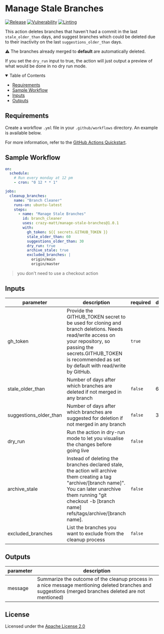 # Manage Stale Branches  <!-- omit in toc -->

[![Release](https://github.com/crazy-matt/manage-stale-branches/actions/workflows/releaser.yml/badge.svg)](https://github.com/crazy-matt/manage-stale-branches/actions/workflows/releaser.yml)
[![Vulnerability](https://github.com/crazy-matt/manage-stale-branches/actions/workflows/security_scanner.yml/badge.svg)](https://github.com/crazy-matt/manage-stale-branches/actions/workflows/security_scanner.yml)
[![Linting](https://github.com/crazy-matt/manage-stale-branches/actions/workflows/linter.yml/badge.svg)](https://github.com/crazy-matt/manage-stale-branches/actions/workflows/linter.yml)

This action deletes branches that haven't had a commit in the last `stale_older_than` days, and suggest branches which could be deleted due to their inactivity on the last `suggestions_older_than` days.

⚠️ The branches already merged to **default** are automatically deleted.

If you set the `dry_run` input to true, the action will just output a preview of what would be done in no dry run mode.

<details open="open">
<summary>Table of Contents</summary>

- [Requirements](#requirements)
- [Sample Workflow](#sample-workflow)
- [Inputs](#inputs)
- [Outputs](#outputs)

</details>

## Requirements

Create a workflow `.yml` file in your `.github/workflows` directory. An example is available below.

For more information, refer to the [GitHub Actions Quickstart](https://docs.github.com/en/actions/quickstart).

## Sample Workflow

```yaml
on:
  schedule:
    # Run every monday at 12 pm
    - cron: "0 12 * * 1"

jobs:
  cleanup_branches:
    name: "Branch Cleaner"
    runs-on: ubuntu-latest
    steps:
      - name: "Manage Stale Branches"
        id: branch_cleaner
        uses: crazy-matt/manage-stale-branches@1.0.1
        with:
          gh_token: ${{ secrets.GITHUB_TOKEN }}
          stale_older_than: 60
          suggestions_older_than: 30
          dry_run: true
          archive_stale: true
          excluded_branches: |
            origin/main
            origin/master
```

> you don't need to use a checkout action

<!-- action-docs-inputs -->
## Inputs

| parameter | description | required | default |
| - | - | - | - |
| gh_token | Provide the GITHUB_TOKEN secret to be used for cloning and branch deletions. Needs read/write access on your repository, so passing the secrets.GITHUB_TOKEN is recommended as set by default with read/write by GitHub. | `true` |  |
| stale_older_than | Number of days after which branches are deleted if not merged in any branch | `false` | 60 |
| suggestions_older_than | Number of days after which branches are suggested for deletion if not merged in any branch | `false` | 30 |
| dry_run | Run the action in dry-run mode to let you visualise the changes before going live | `false` |  |
| archive_stale | Instead of deleting the branches declared stale, the action will archive them creating a tag "archive/[branch name]". You can later unarchive them running "git checkout -b [branch name] refs/tags/archive/[branch name]. | `false` |  |
| excluded_branches | List the branches you want to exclude from the cleanup process | `false` |  |



<!-- action-docs-inputs -->

<!-- action-docs-outputs -->
## Outputs

| parameter | description |
| - | - |
| message | Summarize the outcome of the cleanup process in a nice message mentioning deleted branches and suggestions (merged branches deleted are not mentioned) |



<!-- action-docs-outputs -->

## License  <!-- omit in toc -->

Licensed under the [Apache License 2.0](LICENSE)
